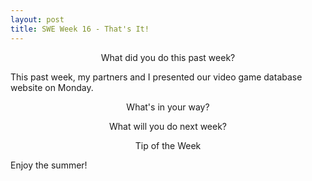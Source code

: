 ```yaml
---
layout: post
title: SWE Week 16 - That's It!
---
```


<p align="center"> What did you do this past week? </p>
This past week, my partners and I presented our video game database website on Monday. 

<p align="center"> What's in your way? </p>

<p align="center"> What will you do next week? </p>

<p align="center"> Tip of the Week </p>
Enjoy the summer!

